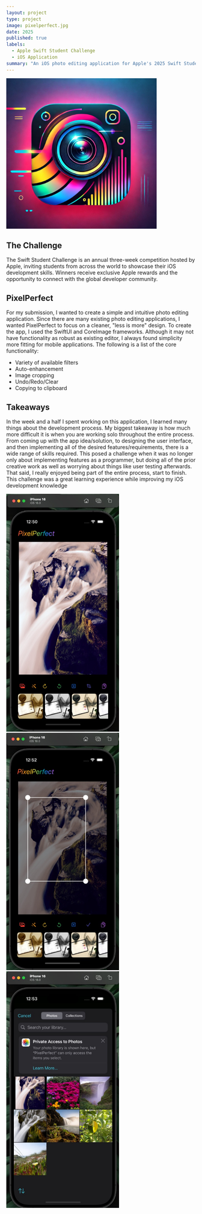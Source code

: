 ```yaml
---
layout: project
type: project
image: pixelperfect.jpg
date: 2025
published: true
labels:
  - Apple Swift Student Challenge
  - iOS Application
summary: "An iOS photo editing application for Apple's 2025 Swift Student Challenge."
---
```


<div class="text-left p-1">
  <img width="400px" src="https://raw.githubusercontent.com/kyesteele/kyesteele.github.io/refs/heads/main/pixelperfect.jpg" border-radius: "12px";>
</div>

## The Challenge

The Swift Student Challenge is an annual three-week competition hosted by Apple, inviting students from across the world to showcase their iOS development skills. Winners receive exclusive Apple rewards and the opportunity to connect with the global developer community.

## PixelPerfect
For my submission, I wanted to create a simple and intuitive photo editing application. Since there are many existing photo editing applications, I wanted PixelPerfect to focus on a cleaner, "less is more" design. To create the app, I used the SwiftUI and CoreImage frameworks. Although it may not have functionality as robust as existing editor, I always found simplicity more fitting for mobile applications. The following is a list of the core functionality:
- Variety of available filters
- Auto-enhancement
- Image cropping
- Undo/Redo/Clear
- Copying to clipboard

## Takeaways
In the week and a half I spent working on this application, I learned many things about the development process. My biggest takeaway is how much more difficult it is when you are working solo throughout the entire process. From coming up with the app idea/solution, to designing the user interface, and then implementing all of the desired features/requirements, there is a wide range of skills required. This posed a challenge when it was no longer only about implementing features as a programmer, but doing all of the prior creative work as well as worrying about things like user testing afterwards. That said, I really enjoyed being part of the entire process, start to finish. This challenge was a great learning experience while improving my iOS development knowledge

<div class="text-center p-4">
  <img width="300px" src="https://github.com/kyesteele/kyesteele.github.io/blob/main/pixel1.jpg?raw=true">
  <img width="300px" src="https://github.com/kyesteele/kyesteele.github.io/blob/main/pixel2.jpg?raw=true" >
  <img width="300px" src="https://github.com/kyesteele/kyesteele.github.io/blob/main/pixel3.jpg?raw=true" >
</div>
